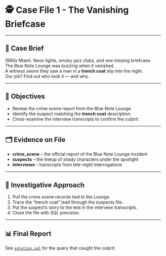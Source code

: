 # 🕵️ Case File 1 - The Vanishing Briefcase

---

## 📖 Case Brief
1980s Miami. Neon lights, smoky jazz clubs, and one missing briefcase.  
The Blue Note Lounge was buzzing when it vanished.  
A witness swore they saw a man in a **trench coat** slip into the night.  
Our job? Find out who took it — and why.  

---

## 🎯 Objectives
- Review the crime scene report from the Blue Note Lounge.  
- Identify the suspect matching the **trench coat** description.  
- Cross-examine the interview transcripts to confirm the culprit.  

---

## 🗂️ Evidence on File
- **crime_scene** – the official report of the Blue Note Lounge incident  
- **suspects** – the lineup of shady characters under the spotlight  
- **interviews** – transcripts from late-night interrogations  

---

## 🔎 Investigative Approach
1. Pull the crime scene records tied to the Lounge.  
2. Trace the “trench coat” lead through the suspects file.  
3. Put the suspect’s story to the test in the interview transcripts.  
4. Close the file with SQL precision.  

---

## 📊 Final Report
See [`solution.sql`](solution.sql) for the query that caught the culprit.
